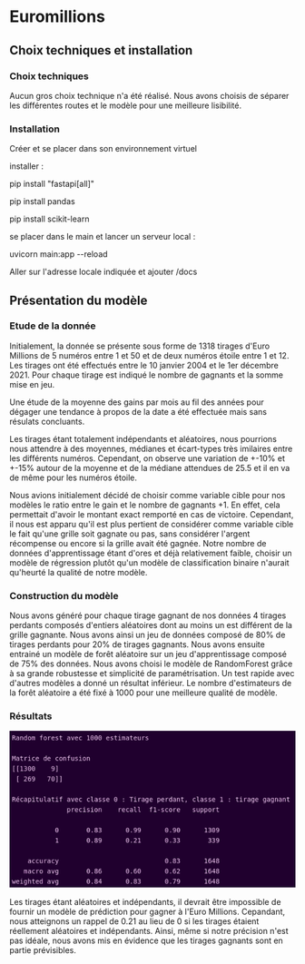# Euromillions

## Choix techniques et installation

### Choix techniques

Aucun gros choix technique n'a été réalisé. Nous avons choisis de séparer les différentes routes et le modèle pour une meilleure lisibilité.

### Installation

Créer et se placer dans son environnement virtuel

installer :

pip install "fastapi[all]"

pip install pandas

pip install scikit-learn

se placer dans le main et lancer un serveur local :

uvicorn main:app --reload

Aller sur l'adresse locale indiquée et ajouter /docs

## Présentation du modèle

### Etude de la donnée

Initialement, la donnée se présente sous forme de 1318 tirages d'Euro Millions de 5 numéros entre 1 et 50 et de deux numéros étoile entre 1 et 12. Les tirages ont été effectués entre le 10 janvier 2004 et le 1er décembre 2021. Pour chaque tirage est indiqué le nombre de gagnants et la somme mise en jeu.

Une étude de la moyenne des gains par mois au fil des années pour dégager une tendance à propos de la date a été effectuée mais sans résulats concluants.

Les tirages étant totalement indépendants et aléatoires, nous pourrions nous attendre à des moyennes, médianes et écart-types très imilaires entre les différents numéros. Cependant, on observe une variation de +-10% et +-15% autour de la moyenne et de la médiane attendues de 25.5 et il en va de même pour les numéros étoile.

Nous avions initialement décidé de choisir comme variable cible pour nos modèles le ratio entre le gain et le nombre de gagnants +1. En effet, cela permettait d'avoir le montant exact remporté en cas de victoire. Cependant, il nous est apparu qu'il est plus pertient de considérer comme variable cible le fait qu'une grille soit gagnate ou pas, sans considérer l'argent récompense ou encore si la grille avait été gagnée. Notre nombre de données d'apprentissage étant d'ores et déjà relativement faible, choisir un modèle de régression plutôt qu'un modèle de classification binaire n'aurait qu'heurté la qualité de notre modèle.

### Construction du modèle

Nous avons généré pour chaque tirage gagnant de nos données 4 tirages perdants composés d'entiers aléatoires dont au moins un est différent de la grille gagnante. Nous avons ainsi un jeu de données composé de 80% de tirages perdants pour 20% de tirages gagnants. Nous avons ensuite entrainé un modèle de forêt aléatoire sur un jeu d'apprentissage composé de 75% des données. Nous avons choisi le modèle de RandomForest grâce à sa grande robustesse et simplicité de paramétrisation. Un test rapide avec d'autres modèles a donné un résultat inférieur. Le nombre d'estimateurs de la forêt aléatoire a été fixé à 1000 pour une meilleure qualité de modèle.

### Résultats

![Model Classification Report](model.png)

Les tirages étant aléatoires et indépendants, il devrait être impossible de fournir un modèle de prédiction pour gagner à l'Euro Millions. Cepandant, nous atteignons un rappel de 0.21 au lieu de 0 si les tirages étaient réellement aléatoires et indépendants. Ainsi, même si notre précision n'est pas idéale, nous avons mis en évidence que les tirages gagnants sont en partie prévisibles.
